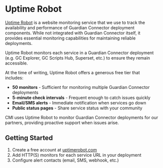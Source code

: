 # Uptime Robot

[Uptime Robot](https://uptimerobot.com/) is a website monitoring service that we use to track the availability and performance of Guardian Connector deployment components. While not integrated with Guardian Connector itself, it provides essential monitoring capabilities for maintaining reliable deployments.

Uptime Robot monitors each service in a Guardian Connector deployment (e.g. GC Explorer, GC Scripts Hub, Superset, etc.) to ensure they remain accessible.

At the time of writing, Uptime Robot offers a generous free tier that includes:

- **50 monitors** - Sufficient for monitoring multiple Guardian Connector deployments
- **5-minute check intervals** - Frequent enough to catch issues quickly
- **Email/SMS alerts** - Immediate notification when services go down
- **Public status pages** - Share service status with your community

CMI uses Uptime Robot to monitor Guardian Connector deployments for our partners, providing proactive support when issues arise.

## Getting Started

1. Create a free account at [uptimerobot.com](https://uptimerobot.com/)
2. Add HTTP(S) monitors for each service URL in your deployment
3. Configure alert contacts (email, SMS, webhook, etc.)